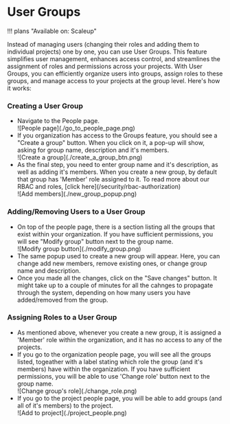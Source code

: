 # User Groups

!!! plans "Available on: <span class="plans-box">Scaleup</span>"

Instead of managing users (changing their roles and adding them to individual projects) one by one, you can use User Groups. This feature simplifies user management, enhances access control, and streamlines the assignment of roles and permissions across your projects. With User Groups, you can efficiently organize users into groups, assign roles to these groups, and manage access to your projects at the group level. Here's how it works:

### Creating a User Group
<ul>
 <li> Navigate to the People page. </li>
![People page](./go_to_people_page.png)
 <li> If you organization has access to the Groups feature, you should see a "Create a group" button. When you click on it, a pop-up will show, asking for group name, description and it's members. </li>
![Create a group](./create_a_group_btn.png)
 <li> As the final step, you need to enter group name and it's description, as well as adding it's members. When you create a new group, by default that group has 'Member' role assigned to it. To read more about our RBAC and roles, [click here](/security/rbac-authorization) </li>
![Add members](./new_group_popup.png)
</ul>

### Adding/Removing Users to a User Group
<ul>
 <li> On top of the people page, there is a section listing all the groups that exist within your organization. If you have sufficient permissions, you will see "Modify group" button next to the group name. </li>
![Modify group button](./modify_group.png)
 <li> The same popup used to create a new group will appear. Here, you can change add new members, remove existing ones, or change group name and description.</li>
 <li> Once you made all the changes, click on the "Save changes" button. It might take up to a couple of minutes for all the cahnges to propagate through the system, depending on how many users you have added/removed from the group. </li>
</ul>

###  Assigning Roles to a User Group
<ul>
 <li> As mentioned above, whenever you create a new group, it is assigned a 'Member' role within the organization, and it has no access to any of the projects. </li>
 <li> If you go to the organization people page, you will see all the groups listed, togeather with a label stating which role the group (and it's members) have within the organization. If you have sufficient permissions, you will be able to use 'Change role' button next to the group name. </li>
![Change group's role](./change_role.png)
 <li> If you go to the project people page, you will be able to add groups (and all of it's members) to the project. </li>
![Add to project](./project_people.png)
</ul>
